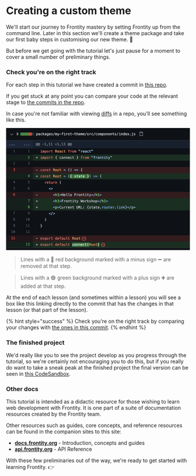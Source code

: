 # Creating a custom theme

We'll start our journey to Frontity mastery by setting Frontity up from the command line. Later in this section we'll create a theme package and take our first baby steps in customising our new theme. 👶

But before we get going with the tutorial let's just pause for a moment to cover a small number of preliminary things.

### Check you're on the right track

For each step in this tutorial we have created a commit in [this repo](https://github.com/frontity-demos/tutorial-hello-frontity).

If you get stuck at any point you can compare your code at the relevant stage to [the commits in the repo](https://github.com/frontity-demos/tutorial-hello-frontity/commits/main).

In case you're not familiar with viewing [diffs](https://en.wikipedia.org/wiki/Diff) in a repo, you'll see something like this.

<p>
  <img alt="Viewing the diffs in a commit on GitHub" src="../assets/part0img1.png">
</p>

> Lines with a 🔴 red background marked with a minus sign ➖ are removed at that step.

> Lines with a 🟢 green background marked with a plus sign ➕ are added at that step.

At the end of each lesson (and sometimes within a lesson) you will see a box like this linking directly to the commit that has the changes in that lesson (or that part of the lesson).

{% hint style="success" %}
Check you're on the right track by comparing your changes with [the ones in this commit](#).
{% endhint %}

### The finished project

We'd really like you to see the project develop as you progress through the tutorial, so we're certainly not encouraging you to do this, but if you really do want to take a sneak peak at the finished project the final version can be seen in [this CodeSandbox](https://codesandbox.io/s/github/frontity-demos/tutorial-hello-frontity).

### Other docs

This tutorial is intended as a didactic resource for those wishing to learn web development with Frontity. It is one part of a suite of documentation resources created by the Frontity team.

Other resources such as guides, core concepts, and reference resources can be found in the companion sites to this site:

- [**docs.frontity.org**](https://docs.frontity.org) - Introduction, concepts and guides
- [**api.frontity.org**](https://api.frontity.org) - API Reference

With these few preliminaries out of the way, we're ready to get started with learning Frontity. 👉
